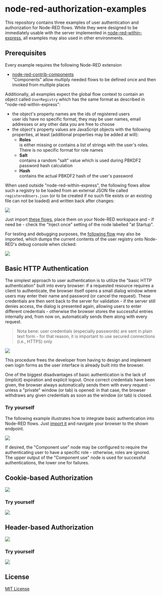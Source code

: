 # node-red-authorization-examples #

This repository contains three examples of user authentication and authorization for Node-RED flows. While they were designed to be immediately usable with the server implemented in [node-red-within-express](https://github.com/rozek/node-red-within-express), all examples may also used in other environments.

## Prerequisites ##

Every example requires the following Node-RED extension

* [node-red-contrib-components](https://github.com/ollixx/node-red-contrib-components)<br>"Components" allow multiply needed flows to be defined once and then invoked from multiple places

Additionally, all examples expect the global flow context to contain an object called `UserRegistry` which has the same format as described in  "node-red-within-express":

* the object's property names are the ids of registered users<br>user ids have no specific format, they may be user names, email addresses or any other data you are free to choose
* the object's property values are JavaScript objects with the following properties, at least (additional properties may be added at will):
  * **Roles**<br>is either missing or contains a list of strings with the user's roles. There is no specific format for role names
  * **Salt**<br>contains a random "salt" value which is used during PBKDF2 password hash calculation
  * **Hash**<br>contains the actual PBKDF2 hash of the user's password

When used outside "node-red-within-express", the following flows allow such a registry to be loaded from an external JSON file called `registeredUsers.json` (or to be created if no such file exists or an existing file can not be loaded) and written back after changes:

![](outside-node-red-within-express.png)

Just import [these flows](outside-node-red-within-express.json), place them on your Node-RED workspace and - if need be - check the "Inject once" setting of the node labelled "at Startup".

For testing and debugging purposes, the [following flow](show-user-registry.json) may also be imported, which dumps the current contents of the user registry onto Node-RED's debug console when clicked:

![](show-user-registry.png)

## Basic HTTP Authentication ##

The simplest approach to user authentication is to utilize the "basic HTTP authentication" built into every browser: if a requested resource requires a client to authenticate, the browser itself opens a small dialog window where users may enter their name and password (or cancel the request). These credentials are then sent back to the server for validation - if the server still denies access, the dialog is presented again, allowing users to enter different credentials - otherwise the browser stores the successful entries internally and, from now on, automatically sends them along with every request.

> Nota bene: user credentials (especially passwords) are sent in plain text form - for that reason, it is important to use secured connections (i.e., HTTPS) only

![](basic-auth.png)

This procedure frees the developer from having to design and implement own login forms as the user interface is already built into the browser.

One of the biggest disadvantages of basic authentication is the lack of (implicit) expiration and explicit logout. Once correct credentials have been given, the browser always automatically sends them with every request - unless a "private" window (or tab) is opened: in that case, the browser withdraws any given credentials as soon as the window (or tab) is closed.

### Try yourself ###

The following example illustrates how to integrate basic authentication into Node-RED flows. Just [import it](try-basic-auth.json) and navigate your browser to the shown endpoint.

![](try-basic-auth.png)

If desired, the "Component use" node may be configured to require the authenticating user to have a specific role - otherwise, roles are ignored. The upper output of the "Component use" node is used for successful authentications, the lower one for failures.

## Cookie-based Authorization ##

![](cookie-auth.png)

### Try yourself ###

![](try-cookie-auth.png)

## Header-based Authorization ##

![](header-auth.png)

### Try yourself ###

![](try-header-auth.png)

## License ##

[MIT License](LICENSE.md)
